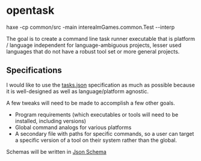 # opentask

haxe -cp common/src -main interealmGames.common.Test --interp

The goal is to create a command line task runner executable that is platform / language independent 
for language-ambiguous projects, lesser used languages that do not have a robust tool set or more 
general projects.

## Specifications

I would like to use the [tasks.json](https://code.visualstudio.com/docs/editor/tasks-appendix) specification as much as possible because it is well-designed as well as language/platform agnostic.

A few tweaks will need to be made to accomplish a few other goals.

 - Program requirements (which executables or tools will need to be installed, including versions)
 - Global command analogs for various platforms
 - A secondary file with paths for specific commands, so a user can target a specific version of a tool on their system rather than the global.

Schemas will be written in [Json Schema](https://json-schema.org/)


